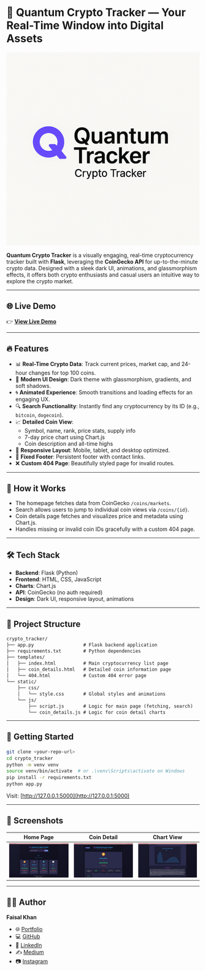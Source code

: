 # 🚀 Quantum Crypto Tracker — Your Real-Time Window into Digital Assets

![Cover](./assets/cover_image.png)

**Quantum Crypto Tracker** is a visually engaging, real-time cryptocurrency tracker built with **Flask**, leveraging the **CoinGecko API** for up-to-the-minute crypto data. Designed with a sleek dark UI, animations, and glassmorphism effects, it offers both crypto enthusiasts and casual users an intuitive way to explore the crypto market.

---

## 🌐 Live Demo

👉 [**View Live Demo**](https://quantum-tracker-nine.vercel.app/)

---

## 🔥 Features

- 📊 **Real-Time Crypto Data**: Track current prices, market cap, and 24-hour changes for top 100 coins.
- 🎨 **Modern UI Design**: Dark theme with glassmorphism, gradients, and soft shadows.
- 🌀 **Animated Experience**: Smooth transitions and loading effects for an engaging UX.
- 🔍 **Search Functionality**: Instantly find any cryptocurrency by its ID (e.g., `bitcoin`, `dogecoin`).
- 📈 **Detailed Coin View**:
  - Symbol, name, rank, price stats, supply info
  - 7-day price chart using Chart.js
  - Coin description and all-time highs
- 📱 **Responsive Layout**: Mobile, tablet, and desktop optimized.
- 📌 **Fixed Footer**: Persistent footer with contact links.
- ❌ **Custom 404 Page**: Beautifully styled page for invalid routes.

---

## 🧠 How it Works

- The homepage fetches data from CoinGecko `/coins/markets`.
- Search allows users to jump to individual coin views via `/coins/{id}`.
- Coin details page fetches and visualizes price and metadata using Chart.js.
- Handles missing or invalid coin IDs gracefully with a custom 404 page.

---

## 🛠️ Tech Stack

- **Backend**: Flask (Python)
- **Frontend**: HTML, CSS, JavaScript
- **Charts**: Chart.js
- **API**: CoinGecko (no auth required)
- **Design**: Dark UI, responsive layout, animations

---

## 📁 Project Structure

```
crypto_tracker/
├── app.py                  # Flask backend application
├── requirements.txt        # Python dependencies
├── templates/
│   ├── index.html          # Main cryptocurrency list page
│   ├── coin_details.html   # Detailed coin information page
│   └── 404.html            # Custom 404 error page
└── static/
    ├── css/
    │   └── style.css       # Global styles and animations
    └── js/
        ├── script.js       # Logic for main page (fetching, search)
        └── coin_details.js # Logic for coin detail charts
```

---

## 🚀 Getting Started

```bash
git clone <your-repo-url>
cd crypto_tracker
python -m venv venv
source venv/bin/activate  # or .\venv\Scripts\activate on Windows
pip install -r requirements.txt
python app.py
```

Visit: [http://127.0.0.1:5000](http://127.0.0.1:5000)

---

## 📸 Screenshots

| Home Page | Coin Detail | Chart View |
|-----------|-------------|------------|
| ![Home](./assets/screenshot_1.png) | ![Detail](./assets/screenshot_2.png) | ![Chart](./assets/screenshot_3.png) |

---

## 🙋‍♂️ Author

**Faisal Khan**

- 🌐 [Portfolio](https://khanfaisal.netlify.app)
- 💻 [GitHub](https://github.com/khanfaisal79960)
- 🔗 [LinkedIn](https://www.linkedin.com/in/khanfaisal79960)
- ✍️ [Medium](https://medium.com/@khanfaisal79960)
- 📷 [Instagram](https://instagram.com/mr._perfect_1004)

```